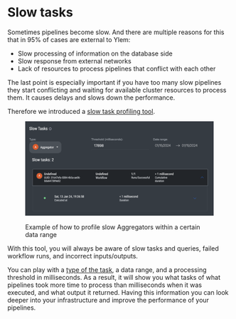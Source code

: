 # Slow tasks

Sometimes pipelines become slow. And there are multiple reasons for this that in 95% of cases are external to Ylem:

* Slow processing of information on the database side
* Slow response from external networks
* Lack of resources to process pipelines that conflict with each other

The last point is especially important if you have too many slow pipelines they start conflicting and waiting for available cluster resources to process them. It causes delays and slows down the performance.

Therefore we introduced a [slow task profiling tool](https://app.datamin.io/slow-tasks).

<figure><img src="../.gitbook/assets/r12.png" alt=""><figcaption><p>Example of how to profile slow Aggregators within a certain data range</p></figcaption></figure>

With this tool, you will always be aware of slow tasks and queries, failed workflow runs, and incorrect inputs/outputs.&#x20;

You can play with a [type of the task](../pipelines/tasks-ip/), a data range, and a processing threshold in milliseconds. As a result, it will show you what tasks of what pipelines took more time to process than milliseconds when it was executed, and what output it returned. Having this information you can look deeper into your infrastructure and improve the performance of your pipelines.

